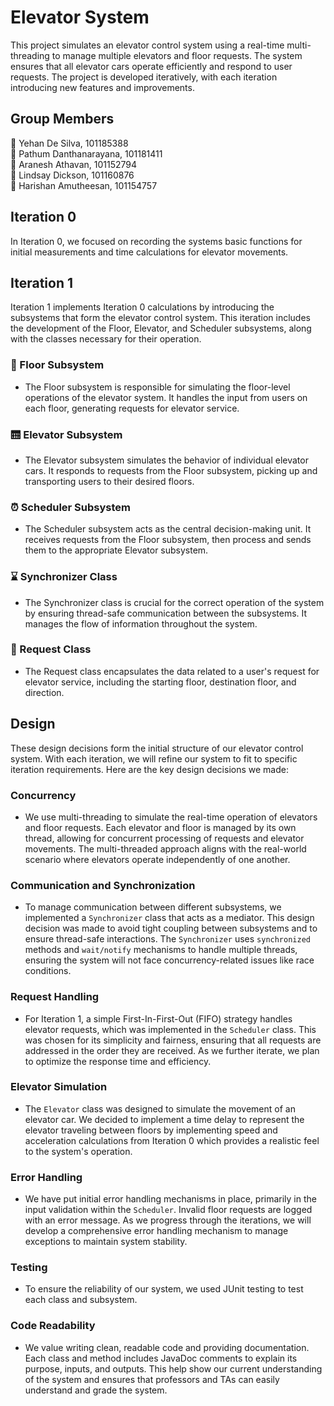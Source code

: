 # Elevator System

This project simulates an elevator control system using a real-time multi-threading to manage multiple elevators and floor requests. The system ensures that all elevator cars operate efficiently and respond to user requests. The project is developed iteratively, with each iteration introducing new features and improvements.


## Group Members

🏅 Yehan De Silva, 101185388<br>
🏅 Pathum Danthanarayana, 101181411<br>
🏅 Aranesh Athavan, 101152794<br>
🏅 Lindsay Dickson, 101160876<br>
🏅 Harishan Amutheesan, 101154757<br>

## Iteration 0

In Iteration 0, we focused on recording the systems basic functions for initial measurements and time calculations for elevator movements.

## Iteration 1

Iteration 1 implements Iteration 0 calculations by introducing the subsystems that form the elevator control system. This iteration includes the development of the Floor, Elevator, and Scheduler subsystems, along with the classes necessary for their operation.

### 🏢 Floor Subsystem

* The Floor subsystem is responsible for simulating the floor-level operations of the elevator system. It handles the input from users on each floor, generating requests for elevator service.

### 🛗 Elevator Subsystem

* The Elevator subsystem simulates the behavior of individual elevator cars. It responds to requests from the Floor subsystem, picking up and transporting users to their desired floors.

### ⏰ Scheduler Subsystem

* The Scheduler subsystem acts as the central decision-making unit. It receives requests from the Floor subsystem, then process and sends them to the appropriate Elevator subsystem.

### ⌛ Synchronizer Class

* The Synchronizer class is crucial for the correct operation of the system by ensuring thread-safe communication between the subsystems. It manages the flow of information throughout the system.

### 📢 Request Class

* The Request class encapsulates the data related to a user's request for elevator service, including the starting floor, destination floor, and direction.


## Design
These design decisions form the initial structure of our elevator control system. With each iteration, we will refine our system to fit to specific iteration requirements. Here are the key design decisions we made:

### Concurrency
* We use multi-threading to simulate the real-time operation of elevators and floor requests. Each elevator and floor is managed by its own thread, allowing for concurrent processing of requests and elevator movements. The multi-threaded approach aligns with the real-world scenario where elevators operate independently of one another.

### Communication and Synchronization
* To manage communication between different subsystems, we implemented a `Synchronizer` class that acts as a mediator. This design decision was made to avoid tight coupling between subsystems and to ensure thread-safe interactions. The `Synchronizer` uses `synchronized` methods and `wait/notify` mechanisms to handle multiple threads, ensuring the system will not face concurrency-related issues like race conditions.

### Request Handling
* For Iteration 1, a simple First-In-First-Out (FIFO) strategy handles elevator requests, which was implemented in the `Scheduler` class. This was chosen for its simplicity and fairness, ensuring that all requests are addressed in the order they are received. As we further iterate, we plan to optimize the response time and efficiency.

### Elevator Simulation
* The `Elevator` class was designed to simulate the movement of an elevator car. We decided to implement a time delay to represent the elevator traveling between floors by implementing speed and acceleration calculations from Iteration 0 which provides a realistic feel to the system's operation.

### Error Handling
* We have put initial error handling mechanisms in place, primarily in the input validation within the `Scheduler`. Invalid floor requests are logged with an error message. As we progress through the iterations, we will develop a comprehensive error handling mechanism to manage exceptions to maintain system stability.

### Testing
* To ensure the reliability of our system, we used JUnit testing to test each class and subsystem.

### Code Readability
* We value writing clean, readable code and providing documentation. Each class and method includes JavaDoc comments to explain its purpose, inputs, and outputs. This help show our current understanding of the system and ensures that professors and TAs can easily understand and grade the system.
